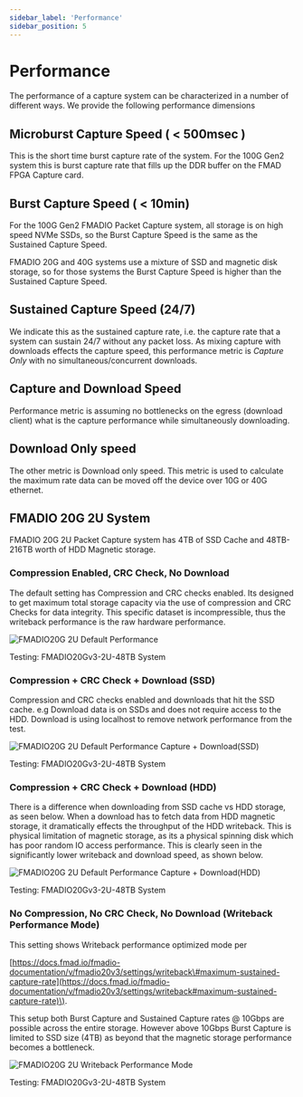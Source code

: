 ```yaml
---
sidebar_label: 'Performance'
sidebar_position: 5
---
```


# Performance

The performance of a capture system can be characterized in a number of different ways. We provide the following performance dimensions

## Microburst Capture Speed \( &lt; 500msec \)

This is the short time burst capture rate of the system. For the 100G Gen2 system this is burst capture rate that fills up the DDR buffer on the FMAD FPGA Capture card.

## Burst Capture Speed \( &lt; 10min\)

For the 100G Gen2 FMADIO Packet Capture system, all storage is on high speed NVMe SSDs, so the Burst Capture Speed is the same as the Sustained Capture Speed.

FMADIO 20G and 40G systems use a mixture of SSD and magnetic disk storage, so for those systems the Burst Capture Speed is higher than the Sustained Capture Speed.

## Sustained Capture Speed \(24/7\)

We indicate this as the sustained capture rate, i.e. the capture rate that a system can sustain 24/7 without any packet loss. As mixing capture with downloads effects the capture speed, this performance metric is _Capture Only_ with no simultaneous/concurrent downloads.

## Capture and Download Speed

Performance metric is assuming no bottlenecks on the egress \(download client\) what is the capture performance while simultaneously downloading.

## Download Only speed

The other metric is Download only speed. This metric is used to calculate the maximum rate data can be moved off the device over 10G or 40G ethernet.

## FMADIO 20G 2U System

FMADIO 20G 2U Packet Capture system has 4TB of SSD Cache and 48TB-216TB worth of HDD Magnetic storage.

### Compression Enabled, CRC Check, No Download

The default setting has Compression and CRC checks enabled. Its designed to get maximum total storage capacity via the use of compression and CRC Checks for data integrity. This specific dataset is incompressible, thus the writeback performance is the raw hardware performance.

![FMADIO20G 2U Default Performance](.gitbook/assets/image%20%2869%29.png)

Testing: FMADIO20Gv3-2U-48TB System

### Compression + CRC Check + Download \(SSD\)

Compression and CRC checks enabled and downloads that hit the SSD cache. e.g Download data is on SSDs and does not require access to the HDD. Download is using localhost to remove network performance from the test.

![FMADIO20G 2U Default Performance Capture + Download\(SSD\)](.gitbook/assets/image%20%2854%29.png)

Testing: FMADIO20Gv3-2U-48TB System

### Compression + CRC Check + Download \(HDD\)

There is a difference when downloading from SSD cache vs HDD storage, as seen below. When a download has to fetch data from HDD magnetic storage, it dramatically effects the throughput of the HDD writeback. This is physical limitation of magnetic storage, as its a physical spinning disk which has poor random IO access performance. This is clearly seen in the significantly lower writeback and download speed, as shown below.

![FMADIO20G 2U Default Performance Capture + Download\(HDD\)](.gitbook/assets/image%20%2850%29.png)

Testing: FMADIO20Gv3-2U-48TB System

### No Compression, No CRC Check, No Download \(Writeback Performance Mode\)

This setting shows Writeback performance optimized mode per

[https://docs.fmad.io/fmadio-documentation/v/fmadio20v3/settings/writeback\#maximum-sustained-capture-rate](https://docs.fmad.io/fmadio-documentation/v/fmadio20v3/settings/writeback#maximum-sustained-capture-rate)\).

This setup both Burst Capture and Sustained Capture rates @ 10Gbps are possible across the entire storage. However above 10Gbps Burst Capture is limited to SSD size \(4TB\) as beyond that the magnetic storage performance becomes a bottleneck.

![FMADIO20G 2U Writeback Performance Mode](.gitbook/assets/image%20%2845%29.png)

Testing: FMADIO20Gv3-2U-48TB System

